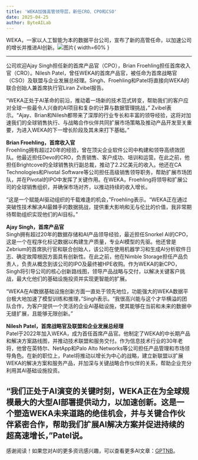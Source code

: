 ```yaml
---
title: 'WEKA加强高管领导层，新任CRO、CPO和CSO'
date: 2025-04-25
author: ByteAILab
---
```


WEKA，一家以人工智能为本的数据平台公司，宣布了新的高管任命，以加速公司的增长并推进AI创新。![图片](https://ai-techpark.com/wp-content/uploads/WEKA-Bolsters.jpg){ width=60% }

---
公司欢迎Ajay Singh担任新的首席产品官（CPO），Brian Froehling担任首席收入官（CRO）。Nilesh Patel，曾任WEKA的首席产品官，被任命为首席战略官（CSO）及联盟与企业发展总经理。Singh、Froehling和Patel将直接向WEKA的联合创始人兼首席执行官Liran Zvibel报告。

“WEKA正处于AI革命的前沿，推动着一场新的技术范式转变，帮助我们的客户应对全球一些最令人兴奋的AI项目和复杂的计算与数据管理挑战，” Zvibel表示。“Ajay、Brian和Nilesh都带来了深厚的行业专长和丰富的领导经验，这将对加速我们的全球销售执行、与战略合作伙伴共同扩展市场策略及推动产品开发至关重要，为进入WEKA的下一增长阶段及其未来打下基础。”

**Brian Froehling，首席收入官**  
Froehling拥有超过20年的经验，曾在顶尖企业软件公司中构建和领导高绩效团队。他最近担任Devo的CRO，负责销售、客户成功、培训和运营。在此之前，他担任Brightcove的全球销售执行副总裁，推动了2.2亿美元的收入。他还在CA Technologies和Pivotal Software等公司担任高级销售领导职务，帮助扩展市场团队，并在Pivotal的IPO中发挥了关键作用。在WEKA，Froehling将领导和扩展公司的全球销售组织，并确保市场对齐，以推动持续的收入增长。

“这是一个赋能AI驱动组织的千载难逢的机会，”Froehling表示。“WEKA正在通过突破性技术解决AI最棘手的数据挑战，提供重大影响和无与伦比的价值，我非常期待帮助组织实现他们的AI目标。”

**Ajay Singh，首席产品官**  
Singh拥有超过20年的数据存储和AI产品领导经验，最近担任Snorkel AI的CPO，这是一个在程序化标记数据以构建生产质量，专业AI模型的先驱。他还曾是Zebrium的首席执行官和联合创始人，该公司在使用机器学习和生成AI分析软件日志、确定故障根因方面具有创新性。在此之前，他在Nimble Storage担任产品负责人，负责从概念到该公司的IPO及最终被HPE收购。作为WEKA的新CPO，Singh将引导公司的核心创新路线图，领导产品战略与交付，以解决关键客户挑战，最大化他们的基础设施投资并实现更智能的扩展。

“WEKA在AI数据基础设施创新方面一直处于领先地位，功能强大的WEKA数据平台极大地加速了模型训练和推理，”Singh表示。“我很高兴能与这个才华横溢的团队合作，为客户提供一个灵活的企业AI基础设施，使其能够在当前和未来的数据中无缝扩展，且能够无限创新。”

**Nilesh Patel，首席战略官及联盟和企业发展总经理**  
Patel于2022年加入WEKA，成为首任首席产品官。他制定了WEKA的中长期产品和解决方案路线图，并推动技术联盟和服务交付。作为信息技术行业的30年老将，他曾在英特尔、NetApp和Palo Alto Networks等公司担任产品管理和市场领导角色。在新的职位上，Patel将推动以增长为中心的战略，建立新联盟以扩展WEKA的解决方案和服务产品，并加深与关键战略合作伙伴的关系，帮助企业充分利用其AI基础设施投资。

“我们正处于AI演变的关键时刻，WEKA正在为全球规模最大的大型AI部署提供动力，以加速创新。这是一个塑造WEKA未来道路的绝佳机会，并与关键合作伙伴紧密合作，帮助我们扩展AI解决方案并促进持续的超高速增长，”Patel说。
---
感谢阅读！如果您对AI的更多资讯感兴趣，可以查看更多AI文章：[GPTNB](https://gptnb.com)。